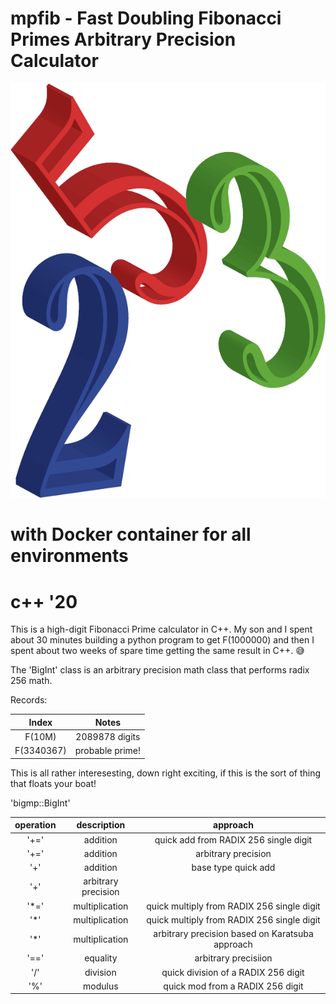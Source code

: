 # mpfib - Fast Doubling Fibonacci Primes Arbitrary Precision Calculator
![Fibonacci](doc/fibonacci.png)

# with Docker container for all environments
# c++ '20

This is a high-digit Fibonacci Prime calculator in C++.    My son and I spent about 30 minutes building a python program to get F(1000000) and then I spent about two weeks of spare time getting the same result in C++. 😅

The 'BigInt' class is an arbitrary precision math class that performs radix 256 math.

Records:

| Index | Notes |
| :---: | :----: |
| F(10M) | 2089878 digits |
| F(3340367) | probable prime! |

This is all rather interesesting, down right exciting, if this is the sort of thing that floats your boat!

'bigmp::BigInt'

| operation | description |  approach |
| :-----: | :------: | :------: |
| '+=' | addition | quick add from RADIX 256 single digit|
| '+=' | addition | arbitrary precision |
| '+' | addition | base type quick add |
| '+' | arbitrary precision |
| '*=' | multiplication | quick multiply from RADIX 256 single digit |
| '*' | multiplication | quick multiply from RADIX 256 single digit |
| '*' | multiplication | arbitrary precision based on Karatsuba approach |
| '==' | equality | arbitrary precisiion |
| '/' | division | quick division of a RADIX 256 digit |
| '%' | modulus | quick mod from a RADIX 256 digit | 

